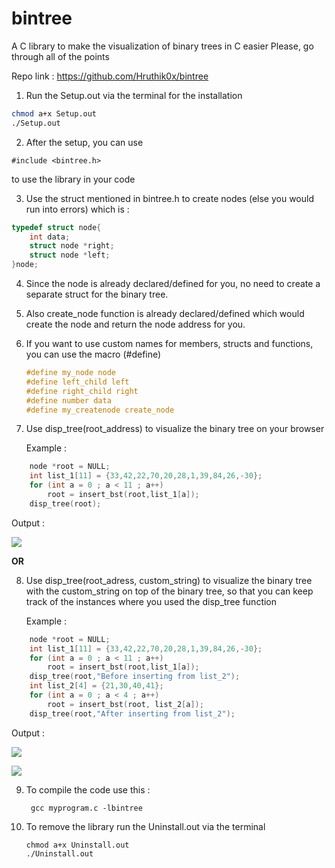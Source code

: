 # bintree
A C library to make the visualization of binary trees in C easier
Please, go through all of the points

Repo link : https://github.com/Hruthik0x/bintree

1) Run the Setup.out via the terminal for the installation
   
```bash
chmod a+x Setup.out
./Setup.out
```

2) After the setup, you can use 
```
#include <bintree.h>
```
to use the library in your code

3) Use the struct mentioned in bintree.h to create nodes (else you would run into errors)
   which is :

```C
typedef struct node{
    int data;
    struct node *right;
    struct node *left;
}node;
```

4) Since the node is already declared/defined for you, no need to create a separate struct for the binary tree.

5) Also create_node function is already declared/defined which would create the node and return the node address for you.

6) If you want to use custom names for members, structs and functions, you can use the macro (#define)

   ```C
   #define my_node node
   #define left_child left
   #define right_child right
   #define number data
   #define my_createnode create_node
   ```

7) Use disp_tree(root_address) to visualize the binary tree on your browser

   Example :

```C
    node *root = NULL;
    int list_1[11] = {33,42,22,70,20,28,1,39,84,26,-30};
    for (int a = 0 ; a < 11 ; a++)
        root = insert_bst(root,list_1[a]);
    disp_tree(root);
```

   Output :

![](https://github.com/Hruthik0x/bintree/assets/69683617/27bf7a40-4b03-4b72-bc51-d19e6014078b)


**OR**
   
8) Use disp_tree(root_adress, custom_string) to visualize the binary tree with the custom_string on top of the binary tree, 
   so that you can keep track of the instances where you used the disp_tree function

   Example : 
   
```C
    node *root = NULL;
    int list_1[11] = {33,42,22,70,20,28,1,39,84,26,-30};
    for (int a = 0 ; a < 11 ; a++)
        root = insert_bst(root,list_1[a]);
    disp_tree(root,"Before inserting from list_2");
    int list_2[4] = {21,30,40,41};
    for (int a = 0 ; a < 4 ; a++)
        root = insert_bst(root, list_2[a]);
    disp_tree(root,"After inserting from list_2");
```

   Output :

   ![](https://github.com/Hruthik0x/bintree/assets/69683617/d7fead00-fc57-47d3-870f-b6a49da70dc9)

   ![](https://github.com/Hruthik0x/bintree/assets/69683617/8d95f56a-b330-4ab2-bf87-e2471a9321a5)


9) To compile the code use this :
   
   ```
	gcc myprogram.c -lbintree
   ```

10) To remove the library run the Uninstall.out via the terminal

    ```
    chmod a+x Uninstall.out
    ./Uninstall.out
    ```
	
	


